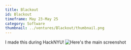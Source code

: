 ```yaml
---
title: Blackout
id: Blackout
timeframe: May 23-May 25
category: Software
thumbnail: ../ventures/Blackout/thumbnail.png
---
```


I made this during HackNYU!
![Here's the main screenshot](../ventures/Blackout/main.png)
